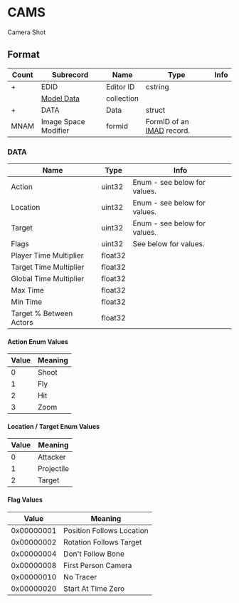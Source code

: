 CAMS
====

Camera Shot

## Format

Count | Subrecord | Name | Type | Info
------|-------|------|------|-----
+ | EDID | Editor ID | cstring |
 | | [Model Data](Fields/Model.md) | collection |
+ | DATA | Data | struct |
 | MNAM | Image Space Modifier | formid | FormID of an [IMAD](IMAD.md) record.

### DATA

Name | Type | Info
-----|------|-----
Action | uint32 | Enum - see below for values.
Location | uint32 | Enum - see below for values.
Target | uint32 | Enum - see below for values.
Flags | uint32 | See below for values.
Player Time Multiplier | float32 |
Target Time Multiplier | float32 |
Global Time Multiplier | float32 |
Max Time | float32 |
Min Time | float32 |
Target % Between Actors | float32 |

#### Action Enum Values

Value | Meaning
------|--------
0 | Shoot
1 | Fly
2 | Hit
3 | Zoom

#### Location / Target Enum Values

Value | Meaning
------|--------
0 | Attacker
1 | Projectile
2 | Target

#### Flag Values

Value | Meaning
------|--------
0x00000001 | Position Follows Location
0x00000002 | Rotation Follows Target
0x00000004 | Don't Follow Bone
0x00000008 | First Person Camera
0x00000010 | No Tracer
0x00000020 | Start At Time Zero

